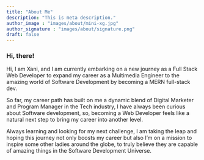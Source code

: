 ```yaml
---
title: "About Me"
description: "This is meta description."
author_image : "images/about/mini-xg.jpg"
author_signature : "images/about/signature.png"
draft: false
---
```


### Hi, there!
Hi, I am Xani, and I am currently embarking on a new journey as a Full Stack Web Developer to expand my career as a Multimedia Engineer to the amazing world of Software Development by becoming a MERN full-stack dev. 

So far, my career path has built on me a dynamic blend of Digital Marketer and Program Manager in the Tech industry, I have always been curious about Software development, so, becoming a Web Developer feels like a natural next step to bring my career into another level. 

Always learning and looking for my next challenge, I am taking the leap and hoping this journey not only boosts my career but also I’m on a mission to inspire some other ladies around the globe, to truly believe they are capable of amazing things in the Software Development Universe.
   